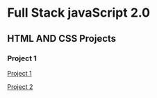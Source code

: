 # Full Stack javaScript 2.0

## HTML AND CSS Projects

### Project 1

[Project 1](./Project%201/readme.md)

[Project 2](./HTML%20and%20CSS%20Projects/Project%202/readme.md)

